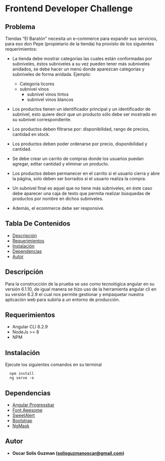 # Frontend Developer Challenge

## Problema

Tiendas “El Baratón” necesita un e-commerce para expandir sus servicios, para eso don Pepe (propietario de la tienda) ha provisto de los siguientes requerimientos:
 * La tienda debe mostrar categorías las cuales están conformadas por subniveles, éstos subniveles a su vez pueden tener más subniveles anidados, se debe hacer un menú donde aparezcan categorías y subniveles de forma anidada. Ejemplo:
 
      * Categoría licores
   * subnivel vinos
        * subnivel vinos tintos
        * subnivel vinos blancos  
        
* Los productos tienen un identificador principal y un identificador de subnivel, esto quiere decir que un producto sólo debe ser mostrado en su subnivel correspondiente.
* Los productos deben filtrarse por: disponibilidad, rango de precios, cantidad en stock.
* Los productos deben poder ordenarse por precio, disponibilidad y cantidad.
* Se debe crear un carrito de compras donde los usuarios puedan agregar, editar cantidad y eliminar un producto.
* Los productos deben permanecer en el carrito si el usuario cierra y abre la página, solo deben ser borrados si el usuario realiza la compra.
* Un subnivel final es aquel que no tiene más subniveles, en éste caso debe aparecer una caja de texto que permita realizar búsquedas de productos por nombre en dichos subniveles.
* Además, el ecommerce debe ser responsive.

## Tabla De Contenidos
- [Descripción](#descripción)
- [Requerimientos](#requerimientos)
- [Instalación](#instalación)
- [Dependencias](#dependencias)
- [Autor](#autor)

## Descripción
Para la construcción de la prueba se uso como tecnológica angular en su versión 6.1.10, de igual manera se hizo uso de la herramienta angular cli en su versión 6.2.9 el cual nos permite gestionar y empaquetar nuestra aplicación web para subirla a un entorno de producción.

## Requerimientos
- Angular CLI 6.2.9
- NodeJs >= 8
- NPM

## Instalación
Ejecute los siguientes comandos en su terminal
```
  npm install
  ng serve -o
```

## Dependencias

- [Angular Progressbar](https://github.com/MurhafSousli/ngx-progressbar)
- [Font Awesome](https://fontawesome.com/v4.7.0/)
- [SweetAlert](https://sweetalert2.github.io)
- [Bootstrap](https://getbootstrap.com/)
- [NgMask](https://github.com/JsDaddy/ngx-mask#readme)

## Autor

* **Oscar Solis Guzman (solisguzmanoscar@gmail.com)**
